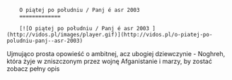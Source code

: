 
        O piątej po południu / Panj é asr 2003 
        =============
        
        [![O piątej po południu / Panj é asr 2003 ](http://vidos.pl/images/player.gif)](http://vidos.pl/o-piatej-po-poludniu-panj--asr-2003)
        
        
 Ujmująco prosta opowieść o ambitnej, acz ubogiej dziewczynie - Noghreh, która żyje w zniszczonym przez wojnę Afganistanie i marzy, by zostać zobacz pełny opis
    